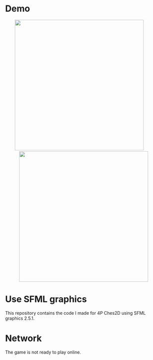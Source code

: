 
# Demo

<center>

<img src="https://j.gifs.com/x6zx6P.gif" alt=""  width="415" height="420" >&emsp;&emsp;<img src="https://j.gifs.com/ywAym6.gif" alt="" width="415" height="420"> 
</center> 

# Use SFML graphics
This repository contains the code I made for 4P Ches2D using SFML graphics 2.5.1.
# Network
The game is not ready to play online.


